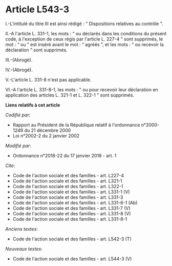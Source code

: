 # Article L543-3

I.-L'intitulé du titre III est ainsi rédigé : " Dispositions relatives au contrôle ". 

II.-A l'article L. 331-1, les mots : “ ou déclarés dans les conditions du présent code, à l'exception de ceux régis par
l'article L. 227-4 ” sont supprimés, le mot : “ ou ” est inséré avant le mot : “ agréés ”, et les mots : “ ou recevoir la
déclaration ” sont supprimés. 

III.-(Abrogé). 

IV.-(Abrogé). 

V.-L'article L. 331-8 n'est pas applicable. 

VI.-A l'article L. 331-8-1, les mots : " ou pour recevoir leur déclaration en application des articles L. 321-1 et L. 322-1 "
sont supprimés.

**Liens relatifs à cet article**

_Codifié par_:

  - Rapport au Président de la République relatif à l'ordonnance n°2000-1249 du 21 décembre 2000
  - Loi n°2002-2 du 2 janvier 2002

_Modifié par_:

  - Ordonnance n°2018-22 du 17 janvier 2018 - art. 1

_Cite_:

  - Code de l'action sociale et des familles - art. L227-4
  - Code de l'action sociale et des familles - art. L321-1
  - Code de l'action sociale et des familles - art. L322-1
  - Code de l'action sociale et des familles - art. L331-1 (V)
  - Code de l'action sociale et des familles - art. L331-3
  - Code de l'action sociale et des familles - art. L331-6-1 (Ab)
  - Code de l'action sociale et des familles - art. L331-7 (V)
  - Code de l'action sociale et des familles - art. L331-8 (V)
  - Code de l'action sociale et des familles - art. L331-8-1

_Anciens textes_:

  - Code de l'action sociale et des familles - art. L542-3 (T)

_Nouveaux textes_:

  - Code de l'action sociale et des familles - art. L544-3 (V)
